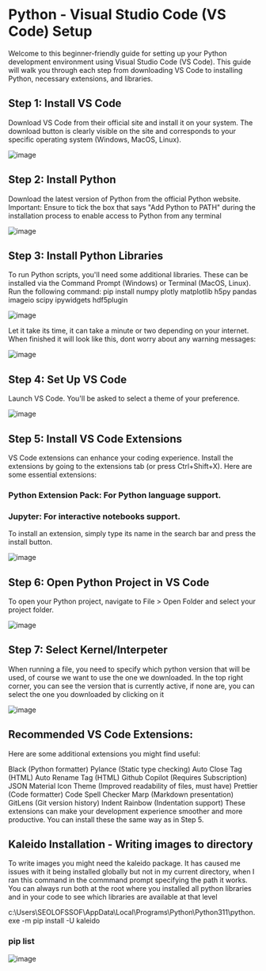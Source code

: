# Python - Visual Studio Code (VS Code) Setup

Welcome to this beginner-friendly guide for setting up your Python development environment using Visual Studio Code (VS Code). This guide will walk you through each step from downloading VS Code to installing Python, necessary extensions, and libraries.

## Step 1: Install VS Code
Download VS Code from their official site and install it on your system. The download button is clearly visible on the site and corresponds to your specific operating system (Windows, MacOS, Linux).

![image](https://github.com/OlofssonFredrik/VS-Code-Setup/assets/107762409/71a4f4c5-2d5d-4eec-a229-a8b4c9c20b9d)
 
## Step 2: Install Python
Download the latest version of Python from the official Python website. Important: Ensure to tick the box that says "Add Python to PATH" during the installation process to enable access to Python from any terminal

![image](https://github.com/OlofssonFredrik/VS-Code-Setup/assets/107762409/4cd4e3a4-2d06-4764-b70f-9e5112d2e8fd)

## Step 3: Install Python Libraries
To run Python scripts, you'll need some additional libraries. These can be installed via the Command Prompt (Windows) or Terminal (MacOS, Linux). Run the following command:
pip install numpy plotly matplotlib h5py pandas imageio scipy ipywidgets hdf5plugin

![image](https://github.com/OlofssonFredrik/VS-Code-Setup/assets/107762409/dbe3e51f-63cd-464f-9eea-397b4b20cffd)


Let it take its time, it can take a minute or two depending on your internet. When finished it will look like this, dont worry about any warning messages:

![image](https://github.com/OlofssonFredrik/VS-Code-Setup/assets/107762409/2d0de27e-6add-4272-854b-e6f6be7ae1ed)

## Step 4: Set Up VS Code
Launch VS Code. You'll be asked to select a theme of your preference.

![image](https://github.com/OlofssonFredrik/VS-Code-Setup/assets/107762409/6b913a2a-1529-46b5-bfa2-ba7b00a6e7e3)

## Step 5: Install VS Code Extensions
VS Code extensions can enhance your coding experience. Install the extensions by going to the extensions tab (or press Ctrl+Shift+X). Here are some essential extensions:
### Python Extension Pack: For Python language support.
### Jupyter: For interactive notebooks support.
To install an extension, simply type its name in the search bar and press the install button.

![image](https://github.com/OlofssonFredrik/VS-Code-Setup/assets/107762409/b98c0e38-a676-4c4f-8856-af56608bd5ce)



## Step 6: Open Python Project in VS Code
To open your Python project, navigate to File > Open Folder and select your project folder.

![image](https://github.com/OlofssonFredrik/VS-Code-Setup/assets/107762409/be6424cc-f91a-413b-8135-02d2661545fa)

## Step 7: Select Kernel/Interpeter
When running a file, you need to specify which python version that will be used, of course we want to use the one we downloaded. In the top right corner, you can see the version that is currently active, if none are, you can select the one you downloaded by clicking on it

![image](https://github.com/OlofssonFredrik/VS-Code-Setup/assets/107762409/f2399fe3-74ea-4e1d-801f-63f57fc8da2d)


## Recommended VS Code Extensions:
Here are some additional extensions you might find useful:



Black (Python formatter)
Pylance (Static type checking)
Auto Close Tag (HTML)
Auto Rename Tag (HTML)
Github Copilot (Requires Subscription)
JSON
Material Icon Theme (Improved readability of files, must have)
Prettier (Code formatter)
Code Spell Checker
Marp (Markdown presentation)
GitLens (Git version history)
Indent Rainbow (Indentation support)
These extensions can make your development experience smoother and more productive. You can install these the same way as in Step 5.



## Kaleido Installation - Writing images to directory

To write images you might need the kaleido package. It has caused me issues with it being installed globally but not in my current directory, when I ran this command in the commmand prompt specifying the path it works. You can always run both at the root where you installed all python libraries and in your code to see which libraries are available at that level


c:\Users\SEOLOFSSOF\AppData\Local\Programs\Python\Python311\python.exe -m pip install -U kaleido

### pip list 

![image](https://github.com/OlofssonFredrik/VS-Code-Setup/assets/107762409/790e41c9-717a-4f63-87c1-63f67fa1ee84)



